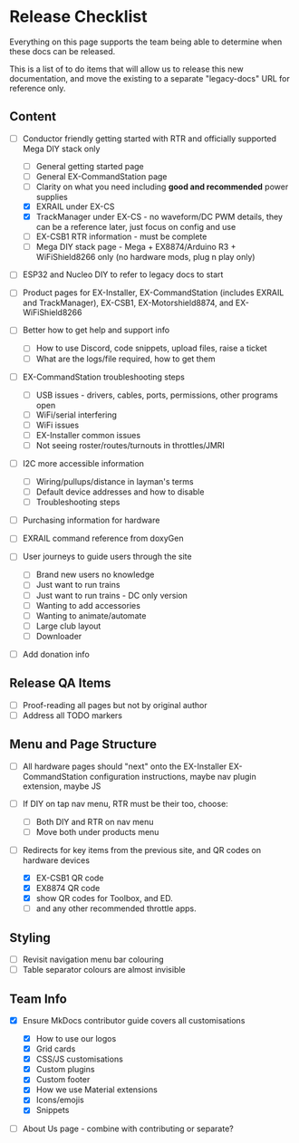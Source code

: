 # Release Checklist

Everything on this page supports the team being able to determine when these docs can be released.

This is a list of to do items that will allow us to release this new documentation, and move the existing to a separate "legacy-docs" URL for reference only.

## Content

- [ ] Conductor friendly getting started with RTR and officially supported Mega DIY stack only

    - [ ] General getting started page
    - [ ] General EX-CommandStation page
    - [ ] Clarity on what you need including **good and recommended** power supplies
    - [x] EXRAIL under EX-CS
    - [x] TrackManager under EX-CS - no waveform/DC PWM details, they can be a reference later, just focus on config and use
    - [ ] EX-CSB1 RTR information - must be complete
    - [ ] Mega DIY stack page - Mega + EX8874/Arduino R3 + WiFiShield8266 only (no hardware mods, plug n play only)

- [ ] ESP32 and Nucleo DIY to refer to legacy docs to start

- [ ] Product pages for EX-Installer, EX-CommandStation (includes EXRAIL and TrackManager), EX-CSB1, EX-Motorshield8874, and EX-WiFiShield8266
- [ ] Better how to get help and support info

    - [ ] How to use Discord, code snippets, upload files, raise a ticket
    - [ ] What are the logs/file required, how to get them

- [ ] EX-CommandStation troubleshooting steps

    - [ ] USB issues - drivers, cables, ports, permissions, other programs open
    - [ ] WiFi/serial interfering
    - [ ] WiFi issues
    - [ ] EX-Installer common issues
    - [ ] Not seeing roster/routes/turnouts in throttles/JMRI

- [ ] I2C more accessible information

    - [ ] Wiring/pullups/distance in layman's terms
    - [ ] Default device addresses and how to disable
    - [ ] Troubleshooting steps

- [ ] Purchasing information for hardware
- [ ] EXRAIL command reference from doxyGen
- [ ] User journeys to guide users through the site

    - [ ] Brand new users no knowledge
    - [ ] Just want to run trains
    - [ ] Just want to run trains - DC only version
    - [ ] Wanting to add accessories
    - [ ] Wanting to animate/automate
    - [ ] Large club layout
    - [ ] Downloader

- [ ] Add donation info

## Release QA Items

- [ ] Proof-reading all pages but not by original author
- [ ] Address all TODO markers

## Menu and Page Structure

- [ ] All hardware pages should "next" onto the EX-Installer EX-CommandStation configuration instructions, maybe nav plugin extension, maybe JS
- [ ] If DIY on tap nav menu, RTR must be their too, choose:

    - [ ] Both DIY and RTR on nav menu
    - [ ] Move both under products menu

- [ ] Redirects for key items from the previous site, and QR codes on hardware devices

    - [x] EX-CSB1 QR code
    - [x] EX8874 QR code
    - [x] show QR codes for Toolbox, and ED.
    - [ ] and any other recommended throttle apps.

## Styling

- [ ] Revisit navigation menu bar colouring
- [ ] Table separator colours are almost invisible

## Team Info

- [x] Ensure MkDocs contributor guide covers all customisations

    - [x] How to use our logos
    - [x] Grid cards
    - [x] CSS/JS customisations
    - [x] Custom plugins
    - [x] Custom footer
    - [x] How we use Material extensions
    - [x] Icons/emojis
    - [x] Snippets

- [ ] About Us page - combine with contributing or separate?
